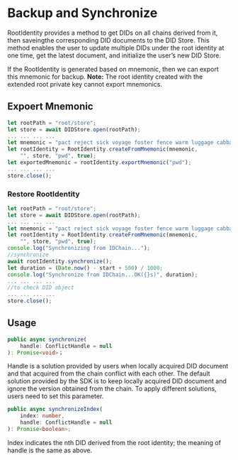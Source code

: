 # Backup and Synchronize

RootIdentity provides a method to get DIDs on all chains derived from it, then saveingthe corresponding DID documents to the DID Store. This method enables the user to update multiple DIDs under the root identity at one time, get the latest document, and initialize the user’s new DID Store.

If the RootIdentity is generated based on mnemonic, then we can export this mnemonic for backup. **Note:** The root identity created with the extended root private key cannot export mnemonics.

## Expoert Mnemonic

```typescript
let rootPath = "root/store";
let store = await DIDStore.open(rootPath);
... ... ... ...
let mnemonic = "pact reject sick voyage foster fence warm luggage cabbage any subject carbon";
let rootIdentity = RootIdentity.createFromMnemonic(mnemonic,
    "", store, "pwd", true);
let exportedMnemonic = rootIdentity.exportMnemonic("pwd");
... ... ... ...
store.close();
```

### Restore RootIdentity

```typescript
let rootPath = "root/store";
let store = await DIDStore.open(rootPath);
... ... ... ...
let mnemonic = "pact reject sick voyage foster fence warm luggage cabbage any subject carbon";
let rootIdentity = RootIdentity.createFromMnemonic(mnemonic,
    "", store, "pwd", true);
console.log("Synchronizing from IDChain...");
//synchronize
await rootIdentity.synchronize();
let duration = (Date.now() - start + 500) / 1000;
console.log("Synchronize from IDChain...OK({}s)", duration);
... ... ... ...
//to check DID object
... ... ... ...
store.close();
```

## Usage

```typescript
public async synchronize(
    handle: ConflictHandle = null
): Promise<void>；
```

Handle is a solution provided by users when locally acquired DID document and that acquired from the chain conflict with each other. The default solution provided by the SDK is to keep locally acquired DID document and ignore the version obtained from the chain. To apply different solutions, users need to set this parameter.

```typescript
public async synchronizeIndex(
    index: number,
    handle: ConflictHandle = null
): Promise<boolean>;
```

Index indicates the nth DID derived from the root identity; the meaning of handle is the same as above.
